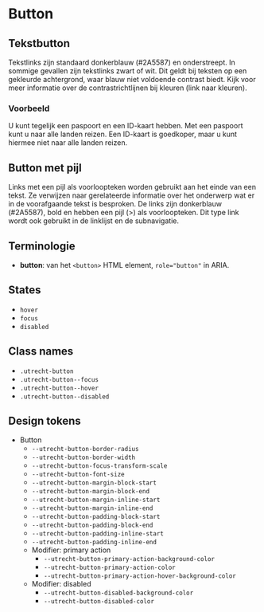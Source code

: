 <!-- @license CC0-1.0 -->

# Button

## Tekstbutton

Tekstlinks zijn standaard donkerblauw (#2A5587) en onderstreept. In sommige gevallen zijn tekstlinks zwart of wit. Dit geldt bij teksten op een gekleurde achtergrond, waar blauw niet voldoende contrast biedt. Kijk voor meer informatie over de contrastrichtlijnen bij kleuren (link naar kleuren).

### Voorbeeld

U kunt tegelijk een paspoort en een ID-kaart hebben. Met een paspoort kunt u naar alle landen reizen. Een ID-kaart is goedkoper, maar u kunt hiermee niet naar alle landen reizen.

## Button met pijl

Links met een pijl als voorloopteken worden gebruikt aan het einde van een tekst. Ze verwijzen naar gerelateerde informatie over het onderwerp wat er in de voorafgaande tekst is besproken. De links zijn donkerblauw (#2A5587), bold en hebben een pijl (>) als voorloopteken. Dit type link wordt ook gebruikt in de linklijst en de subnavigatie.

## Terminologie

- **button**: van het `<button>` HTML element, `role="button"` in ARIA.

## States

- `hover`
- `focus`
- `disabled`

## Class names

- `.utrecht-button`
- `.utrecht-button--focus`
- `.utrecht-button--hover`
- `.utrecht-button--disabled`

## Design tokens

- Button
  - `--utrecht-button-border-radius`
  - `--utrecht-button-border-width`
  - `--utrecht-button-focus-transform-scale`
  - `--utrecht-button-font-size`
  - `--utrecht-button-margin-block-start`
  - `--utrecht-button-margin-block-end`
  - `--utrecht-button-margin-inline-start`
  - `--utrecht-button-margin-inline-end`
  - `--utrecht-button-padding-block-start`
  - `--utrecht-button-padding-block-end`
  - `--utrecht-button-padding-inline-start`
  - `--utrecht-button-padding-inline-end`
  - Modifier: primary action
    - `--utrecht-button-primary-action-background-color`
    - `--utrecht-button-primary-action-color`
    - `--utrecht-button-primary-action-hover-background-color`
  - Modifier: disabled
    - `--utrecht-button-disabled-background-color`
    - `--utrecht-button-disabled-color`
